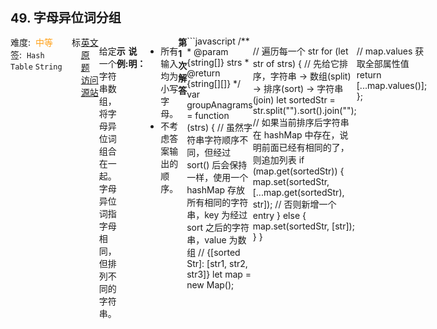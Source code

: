 <div style="font-size: 20px; margin-bottom: 15px; font-weight: bold;">49. 字母异位词分组</div>
<div style="display: flex; font-size: 14px; justify-content: space-between;"><div><span style="margin-right: 30px;">难度:&nbsp;&nbsp;<label style="color: rgb(255, 161, 25);">中等</label></span><span style="margin-right: 30px;">标签:&nbsp;&nbsp;<code>Hash Table</code>&nbsp;<code>String</code></span></div><div><span style="margin-right: 15px;"><a href="https://leetcode.com/problems/group-anagrams/">英文原题</a></span><span><a href="https://leetcode-cn.com/problems/group-anagrams/">访问源站</a></span></div>
<hr style="height: 1px; margin: 1em 0px;" />
<p>给定一个字符串数组，将字母异位词组合在一起。字母异位词指字母相同，但排列不同的字符串。</p>

<p><strong>示例:</strong></p>

<pre><strong>输入:</strong> <code>[&quot;eat&quot;, &quot;tea&quot;, &quot;tan&quot;, &quot;ate&quot;, &quot;nat&quot;, &quot;bat&quot;]</code>
<strong>输出:</strong>
[
  [&quot;ate&quot;,&quot;eat&quot;,&quot;tea&quot;],
  [&quot;nat&quot;,&quot;tan&quot;],
  [&quot;bat&quot;]
]</pre>

<p><strong>说明：</strong></p>

<ul>
	<li>所有输入均为小写字母。</li>
	<li>不考虑答案输出的顺序。</li>
</ul>

<hr style="height: 1px; margin: 1em 0px;" />
<strong>第1次解答</strong>
```javascript
/**
 * @param {string[]} strs
 * @return {string[][]}
 */
var groupAnagrams = function (strs) {
  // 虽然字符串字符顺序不同，但经过 sort() 后会保持一样，使用一个 hashMap 存放所有相同的字符串，key 为经过 sort 之后的字符串，value 为数组
  // {[sorted Str]: [str1, str2, str3]}
  let map = new Map();

  // 遍历每一个 str
  for (let str of strs) {
    // 先给它排序，字符串 -> 数组(split) -> 排序(sort) -> 字符串(join)
    let sortedStr = str.split("").sort().join("");
    // 如果当前排序后字符串在 hashMap 中存在，说明前面已经有相同的了，则追加列表
    if (map.get(sortedStr)) {
      map.set(sortedStr, [...map.get(sortedStr), str]);
      // 否则新增一个 entry
    } else {
      map.set(sortedStr, [str]);
    }
  }

  // map.values 获取全部属性值
  return [...map.values()];
};
```